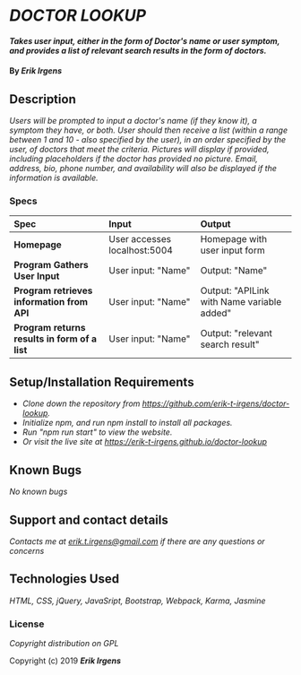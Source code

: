# _DOCTOR LOOKUP_

#### _Takes user input, either in the form of Doctor's name or user symptom, and provides a list of relevant search results in the form of doctors._

#### By _**Erik Irgens**_

## Description

_Users will be prompted to input a doctor's name (if they know it), a symptom they have, or both. User should then receive a list (within a range between 1 and 10 - also specified by the user), in an order specified by the user, of doctors that meet the criteria. Pictures will display if provided, including placeholders if the doctor has provided no picture. Email, address, bio, phone number, and availability will also be displayed if the information is available._


### Specs
| Spec | Input | Output |
| :-------------     | :------------- | :------------- |
| **Homepage** | User accesses localhost:5004 | Homepage with user input form |
| **Program Gathers User Input** | User input: "Name" | Output: "Name" |
| **Program retrieves information from API**| User input: "Name" | Output: "APILink with Name variable added" |
| **Program returns results in form of a list**| User input: "Name" | Output: "relevant search result" |


## Setup/Installation Requirements

* _Clone down the repository from https://github.com/erik-t-irgens/doctor-lookup._
* _Initialize npm, and run npm install to install all packages._
* _Run "npm run start" to view the website._
* _Or visit the live site at https://erik-t-irgens.github.io/doctor-lookup_



## Known Bugs

_No known bugs_

## Support and contact details

_Contacts me at erik.t.irgens@gmail.com if there are any questions or concerns_

## Technologies Used

_HTML, CSS, jQuery, JavaSript, Bootstrap, Webpack, Karma, Jasmine_

### License

*Copyright distribution on GPL*

Copyright (c) 2019 **_Erik Irgens_**
